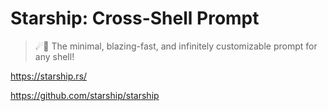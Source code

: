 # Starship: Cross-Shell Prompt

> ☄🌌️ The minimal, blazing-fast, and infinitely customizable prompt
> for any shell!

<https://starship.rs/>

<https://github.com/starship/starship>
